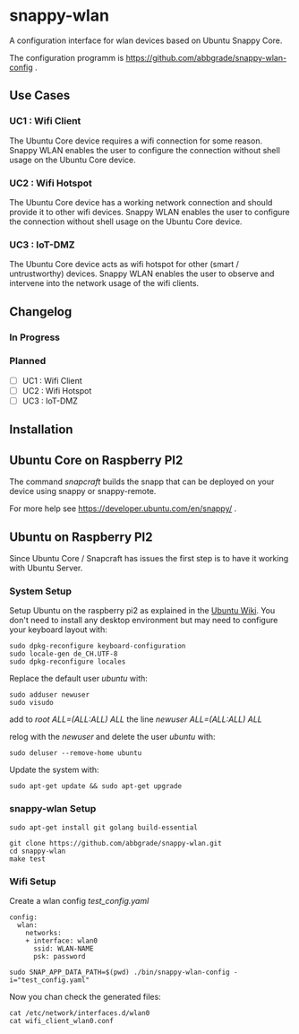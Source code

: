 # snappy-wlan

A configuration interface for wlan devices based on Ubuntu Snappy Core.

The configuration programm is https://github.com/abbgrade/snappy-wlan-config .

## Use Cases

### UC1 : Wifi Client 

The Ubuntu Core device requires a wifi connection for some reason.
Snappy WLAN enables the user to configure the connection without shell usage on the Ubuntu Core device.

### UC2 : Wifi Hotspot

The Ubuntu Core device has a working network connection and should provide it to other wifi devices.
Snappy WLAN enables the user to configure the connection without shell usage on the Ubuntu Core device.

### UC3 : IoT-DMZ

The Ubuntu Core device acts as wifi hotspot for other (smart / untrustworthy) devices.
Snappy WLAN enables the user to observe and intervene into the network usage of the wifi clients.

## Changelog

### In Progress

### Planned

- [ ] UC1 : Wifi Client
- [ ] UC2 : Wifi Hotspot
- [ ] UC3 : IoT-DMZ

## Installation

## Ubuntu Core on Raspberry PI2

The command *snapcraft* builds the snapp that can be deployed on your device using snappy or snappy-remote.

For more help see https://developer.ubuntu.com/en/snappy/ .

## Ubuntu on Raspberry PI2

Since Ubuntu Core / Snapcraft has issues the first step is to have it working with Ubuntu Server.

### System Setup

Setup Ubuntu on the raspberry pi2 as explained in the [Ubuntu Wiki](https://wiki.ubuntu.com/ARM/RaspberryPi).
You don't need to install any desktop environment but may need to configure your keyboard layout with:

    sudo dpkg-reconfigure keyboard-configuration
    sudo locale-gen de_CH.UTF-8
    sudo dpkg-reconfigure locales 

Replace the default user *ubuntu* with:

    sudo adduser newuser
    sudo visudo

add to *root    ALL=(ALL:ALL) ALL* the line *newuser ALL=(ALL:ALL) ALL*

relog with the *newuser* and delete the user *ubuntu* with:

    sudo deluser --remove-home ubuntu

Update the system with:

    sudo apt-get update && sudo apt-get upgrade

### snappy-wlan Setup

    sudo apt-get install git golang build-essential

    git clone https://github.com/abbgrade/snappy-wlan.git
    cd snappy-wlan
    make test

### Wifi Setup

Create a wlan config *test_config.yaml*

    config:
      wlan:
        networks:
        + interface: wlan0
          ssid: WLAN-NAME
          psk: password

    sudo SNAP_APP_DATA_PATH=$(pwd) ./bin/snappy-wlan-config -i="test_config.yaml"

Now you chan check the generated files:

    cat /etc/network/interfaces.d/wlan0
    cat wifi_client_wlan0.conf